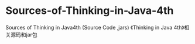 # Sources-of-Thinking-in-Java-4th
Sources of  Thinking in Java4th (Source Code ,jars)  《Thinking in Java 4th》相关源码和jar包
